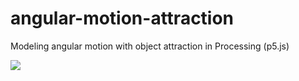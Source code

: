 # angular-motion-attraction
Modeling angular motion with object attraction in Processing (p5.js)

<img src="https://media.giphy.com/media/xT1XGDxVY3Vq7vqOFa/giphy.gif"/>